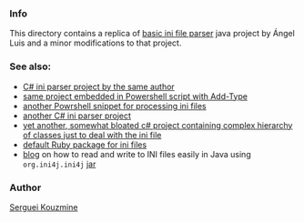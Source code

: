 ### Info

This directory contains a replica of [basic ini file parser](https://github.com/RdlP/IniParser) java project by Ángel Luis and a minor modifications to that project.

### See also:
  * [C# ini parser project by the same author](https://github.com/RdlP/IniParser/blob/master/IniParser.cs)
  * [same project embedded in Powershell script with Add-Type](https://github.com/sergueik/powershell_ui_samples/blob/master/ini_parser.ps1)
  * [another Powrshell snippet for processing ini files](https://github.com/lipkau/PsIni/blob/master/PSIni/Functions/Get-IniContent.ps1)
  * [another C# ini parser project](https://github.com/lukamicoder/IniParser/tree/master/IniParser)
  * [yet another, somewhat bloated c# project containing complex hierarchy of classes just to deal with the ini file](https://github.com/simplesoft-pt/IniParser)
  * [default Ruby package for ini files](https://github.com/TwP/inifile)
  * [blog](https://ourcodeworld.com/articles/read/839/how-to-read-parse-from-and-write-to-ini-files-easily-in-java) on how to read and write to INI files easily in Java using `org.ini4j.ini4j` [jar](https://mvnrepository.com/artifact/org.ini4j/ini4j)
  
### Author
[Serguei Kouzmine](kouzmine_serguei@yahoo.com)
